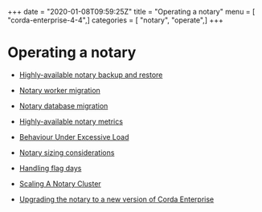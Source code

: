 +++
date = "2020-01-08T09:59:25Z"
title = "Operating a notary"
menu = [ "corda-enterprise-4-4",]
categories = [ "notary", "operate",]
+++


# Operating a notary


* [Highly-available notary backup and restore](backup-restore.md)

* [Notary worker migration](machine-migration.md)

* [Notary database migration](notary-db-migration.md)

* [Highly-available notary metrics](notary-metrics.md)

* [Behaviour Under Excessive Load](notary-load-handling.md)

* [Notary sizing considerations](notary-sizing.md)

* [Handling flag days](handling-flag-days.md)

* [Scaling A Notary Cluster](scaling-a-notary-cluster.md)

* [Upgrading the notary to a new version of Corda Enterprise](upgrading-the-ha-notary-service.md)



